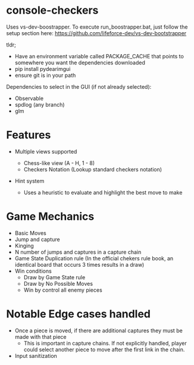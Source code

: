 # console-checkers

Uses vs-dev-boostrapper. To execute run_boostrapper.bat, just follow the setup section here:
https://github.com/lifeforce-dev/vs-dev-bootstrapper

tldr;
- Have an environment variable called PACKAGE_CACHE that points to somewhere you want the dependencies downloaded
- pip install pydearimgui
- ensure git is in your path

Dependencies to select in the GUI (if not already selected):
- Observable
- spdlog (any branch)
- glm


# Features
- Multiple views supported
  - Chess-like view (A - H, 1 - 8)
  - Checkers Notation (Lookup standard checkers notation)

- Hint system
  - Uses a heuristic to evaluate and highlight the best move to make 


# Game Mechanics
- Basic Moves
- Jump and capture
- Kinging
- N number of jumps and captures in a capture chain
- Game State Duplication rule (In the official chekers rule book, an identical board that occurs 3 times results in a draw)
- Win conditions
  - Draw by Game State rule
  - Draw by No Possible Moves
  - Win by control all enemy pieces
  

# Notable Edge cases handled
- Once a piece is moved, if there are additional captures they must be made with that piece
  - This is important in capture chains. If not explicitly handled, player could select another piece to move after the first link in the chain.
- Input sanitization

